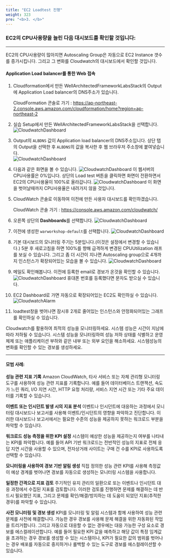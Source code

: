 ```yaml
---
title: "EC2 Loadtest 진행"
weight: 323
pre: "<b>3. </b>"
---
```


### EC2의 CPU사용량을 늘린 다음 대시보드를 확인할 것입니다:
---
EC2의 CPU사용량이 많아지면 Autoscaling Group은 자동으로 EC2 Instance 갯수를 증가시킵니다. 그리고 그 변화를 Cloudwatch의 대시보드에서 확인할 것입니다. 

#### Application Load balancer를 통한 Web 접속

1. Cloudformation에서 만든 WellArchitectedFrameworkLabsStack의 Output에 Application Load balancer의 DNS주소가 있습니다. 

    CloudFormation 콘솔로 가기 : https://ap-northeast-2.console.aws.amazon.com/cloudformation/home?region=ap-northeast-2
 
1. 실습 Setup에서 만든 WellArchitectedFrameworkLabsStack을 선택합니다. 
    ![CloudwatchDashboard](/images/war/cloudwatch-stack.png#medium)

1. Output의 `ALBDNS` 값이 Application load balancer의 DNS주소입니다. 상단 탭의 Output을 선택한 후 `ALBDNS`의 값을 복사한 후 웹 브라우저 주소창에 붙여넣습니다.    
    ![CloudwatchDashboard](/images/war/cloudwatch-albdns.png#medium)

1. 다음과 같은 화면을 볼 수 있습니다. 
    ![CloudwatchDashboard](/images/war/cloudwatch-ec2.png#medium)
    이 웹서버의 CPU사용률은 0%입니다. 상단의 Load test 버튼을 클릭하면 화면이 전환하면서 EC2의 CPU사용율이 100%로 올라갑니다. 
    ![CloudwatchDashboard](/images/war/cloudwatch-ec2-loadtest.png#medium)
    이 화면을 벗어날때까지 CPU사용율은 내려가지 않을 것입니다.  

1. CloudWatch 콘솔로 이동하여 이전에 만든 사용자 대시보드를 확인하겠습니다.

    CloudWatch 콘솔 가기 : https://console.aws.amazon.com/cloudwatch/ 

1. 오른쪽 상단의 **Dashboards**를 선택합니다. 
    ![CloudwatchDashboard](/images/war/cloudwatch-dashboard.png#medium)

1. 이전에 생성한 `warworkshop-default`를 선택합니다. 
    ![CloudwatchDashboard](/images/war/cloudwatch-ec2-dashboard.png#medium)

1. 기본 대시보드의 모니터링 주기는 5분입니다.(이것은 설정에서 변경할 수 있습니다.) 5분 후 새로고침을 하면 100%를 향해 급격하게 변경된 CPUUtilization 래프를 보실 수 있습니다. 그리고 좀 더 시간이 지나면 Autoscaling group으로 4개까지 인스턴스가 확장되어있는 모습을 볼 수 있습니다. 
    ![CloudwatchDashboard](/images/war/cloudwatch-change.png)

1. 메일도 확인해봅니다. 이전에 등록한 email로 경보가 온것을 확인할 수 있습니다. 
    ![CloudwatchDashboard](/images/war/cloudwatch-alarm-mail.png)
    휴대폰 번호를 등록했다면 문자도 받으실 수 있습니다. 
1. EC2 Dashboard로 가면 자동으로 확장되어있는 EC2도 확인하실 수 있습니다. 
      ![CloudwatchAlarm](/images/war/cloudwatch-ec2-autoscaling.png#medium)

1. loadtest창을 벗어나면 잠시후 2개로 줄어있는 인스턴스와 안정화되어있는 그래프를 확인하실 수 있습니다. 

Cloudwatch를 활용하여 최적의 성능을 모니터링하세요. 시스템 성능은 시간이 지남에 따라 저하될 수 있습니다. 시스템 성능을 모니터링하여 성능 저하 상태를 식별하고 운영체제 또는 애플리케이션 부하와 같은 내부 또는 외부 요인을 해소하세요. 시스템성능의 변화를 확인할 수 있는 경보를 생성하세요. 

---

#### 모범 사례:
**성능 관련 지표 기록**
    Amazon CloudWatch, 타사 서비스 또는 자체 관리형 모니터링 도구를 사용하여 성능 관련 지표를 기록합니다. 예를 들어 데이터베이스 트랜잭션, 속도가 느린 쿼리, I/O 지연 시간, HTTP 요청 처리량, 서비스 지연 시간 또는 기타 주요 데이터를 기록할 수 있습니다.

**이벤트 또는 인시던트 발생 시의 지표 분석**
    이벤트나 인시던트에 대응하는 과정에서 모니터링 대시보드나 보고서를 사용해 이벤트/인시던트의 영향을 파악하고 진단합니다. 이러한 대시보드나   보고서에서는 필요한 수준의 성능을 제공하지 못하는 워크로드 부분을 파악할 수 있습니다.

**워크로드 성능 측정을 위한 KPI 설정**
    시스템이 예상한 성능을 제공하는지 여부를 나타내는 KPI를 파악합니다. 예를 들어 API 기반 워크로드는 전반적인 성능의 지표로 전체 응답 지연 시간을 사용할 수 있으며, 전자상거래 사이트는 구매 건 수를 KPI로 사용하도록 선택할 수 있습니다.

**모니터링을 사용하여 경보 기반 알림 생성**
    직접 정의한 성능 관련 KPI를 사용해 측정값이 예상 경계를 벗어나면 경보를 자동으로 생성하는 모니터링 시스템을 사용합니다.

**일정한 간격으로 지표 검토**
    주기적인 유지 관리의 일환으로 또는 이벤트나 인시던트 대응 과정에서 수집된 지표를 검토합니다. 이러한 검토를 진행하면 문제를 해결하는 데 반드시 필요했던 지표, 그리고 문제를 확인/해결/방지하는 데 도움이 되었던 지표(추적한 경우)를 파악할 수 있습니다.
    
**사전 모니터링 및 경보 생성**
    KPI를 모니터링 및 알림 시스템과 함께 사용하여 성능 관련 문제를 사전에 해결합니다. 가능한 경우 경보를 사용해 문제 해결을 위한 자동화된 작업을 트리거합니다. 그리고 자동으로 대응할 수 없는 경우에는 대응 가능한 구성 요소로 경보를 에스컬레이션합니다. 예를 들어 필요한 KPI 값을 예측하고 해당 값이 특정 임계값을 초과하는 경우 경보를 생성할 수 있는 시스템이나, KPI가 필요한 값의 범위를 벗어나는 경우 배포를 자동으로 중지하거나 롤백할 수 있는 도구로 경보를 에스컬레이션할 수 있습니다.


